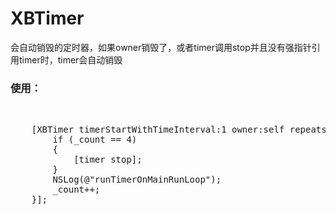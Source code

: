 # XBTimer
会自动销毁的定时器，如果owner销毁了，或者timer调用stop并且没有强指针引用timer时，timer会自动销毁
<br>
### 使用：
<br>
<pre>
    [XBTimer timerStartWithTimeInterval:1 owner:self repeats:YES delay:NO block:^(XBTimer *timer) {
        if (_count == 4)
        {
            [timer stop];
        }
        NSLog(@"runTimerOnMainRunLoop");
        _count++;
    }];
</pre>